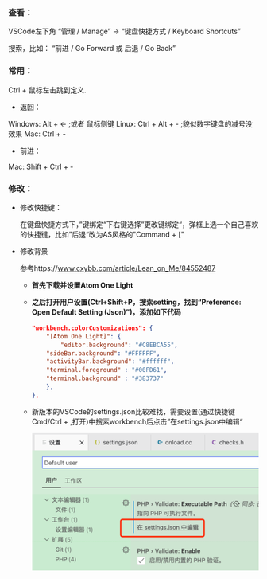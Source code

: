 ### 查看：

VSCode左下角 “管理 / Manage” -> “键盘快捷方式 / Keyboard Shortcuts” 

搜索，比如： “前进 / Go Forward 或 后退 / Go Back”



### 常用：

Ctrl + 鼠标左击跳到定义.

* 返回：

Windows: Alt + ← ;或者 鼠标侧键
Linux: Ctrl + Alt + - ;貌似数字键盘的减号没效果
Mac: Ctrl + -

* 前进：

Mac: Shift + Ctrl + -



### 修改：

* 修改快捷键：

  在键盘快捷方式下，”键绑定“下右键选择”更改键绑定“，弹框上选一个自己喜欢的快捷键，比如”后退“改为AS风格的"Command + ["

* 修改背景

  参考https://www.cxybb.com/article/Lean_on_Me/84552487

  * **首先下载并设置Atom One Light**

  * **之后打开用户设置(Ctrl+Shift+P，搜索setting，找到“Preference: Open Default Setting (Json)”)，添加如下代码**

    ```json
    "workbench.colorCustomizations": {
        "[Atom One Light]": {
            "editor.background": "#C8EBCA55",   
        "sideBar.background": "#FFFFFF",
        "activityBar.background": "#ffffff",
        "terminal.foreground" : "#00FD61",
        "terminal.background" : "#383737"
        },
    },
    ```

  * 新版本的VSCode的settings.json比较难找，需要设置(通过快捷键Cmd/Ctrl + ,打开)中搜索workbench后点击”在settings.json中编辑“
  
     ![image-20211221171258350](.asserts/image-20211221171258350.png)
